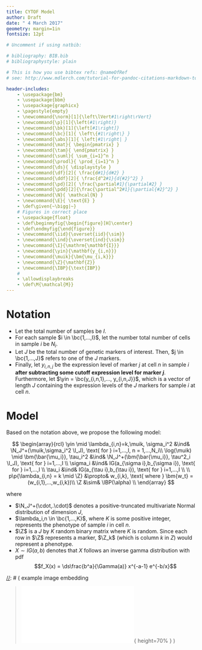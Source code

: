 ```yaml
---
title: CYTOF Model
author: Draft
date: " 4 March 2017"
geometry: margin=1in
fontsize: 12pt

# Uncomment if using natbib:

# bibliography: BIB.bib
# bibliographystyle: plain 

# This is how you use bibtex refs: @nameOfRef
# see: http://www.mdlerch.com/tutorial-for-pandoc-citations-markdown-to-latex.html)

header-includes: 
    - \usepackage{bm}
    - \usepackage{bbm}
    - \usepackage{graphicx}
    - \pagestyle{empty}
    - \newcommand{\norm}[1]{\left\lVert#1\right\rVert}
    - \newcommand{\p}[1]{\left(#1\right)}
    - \newcommand{\bk}[1]{\left[#1\right]}
    - \newcommand{\bc}[1]{ \left\{#1\right\} }
    - \newcommand{\abs}[1]{ \left|#1\right| }
    - \newcommand{\mat}{ \begin{pmatrix} }
    - \newcommand{\tam}{ \end{pmatrix} }
    - \newcommand{\suml}{ \sum_{i=1}^n }
    - \newcommand{\prodl}{ \prod_{i=1}^n }
    - \newcommand{\ds}{ \displaystyle }
    - \newcommand{\df}[2]{ \frac{d#1}{d#2} }
    - \newcommand{\ddf}[2]{ \frac{d^2#1}{d{#2}^2} }
    - \newcommand{\pd}[2]{ \frac{\partial#1}{\partial#2} }
    - \newcommand{\pdd}[2]{\frac{\partial^2#1}{\partial{#2}^2} }
    - \newcommand{\N}{ \mathcal{N} }
    - \newcommand{\E}{ \text{E} }
    - \def\given{~\bigg|~}
    # Figures in correct place
    - \usepackage{float}
    - \def\beginmyfig{\begin{figure}[H]\center}
    - \def\endmyfig{\end{figure}}
    - \newcommand{\iid}{\overset{iid}{\sim}}
    - \newcommand{\ind}{\overset{ind}{\sim}}
    - \newcommand{\I}{\mathrm{\mathbf{I}}}
    - \newcommand{\yin}{\mathbf{y_{i,n}}}
    - \newcommand{\muik}{\bm{\mu_{i,k}}}
    - \newcommand{\Z}{\mathbf{Z}}
    - \newcommand{\IBP}{\text{IBP}}
    #
    - \allowdisplaybreaks
    - \def\M{\mathcal{M}}
---
```



$$
%# To do
%
%- Use "Bayesian Hierarchical Models for Protein Networks in Single-Cell Mass Cytometry" idea to subtract cut-off points?
%
$$


# Notation

- Let the total number of samples be $I$. 
- For each sample $i \in \bc{1,...,I}$, let the number total number of cells in sample $i$ be $N_i$.
- Let $J$ be the total number of genetic markers of interest. Then, $j \in \bc{1,...,J}$ refers to one of the $J$ markers.
- Finally, let $y_{i,n,j}$ be the expression level of marker $j$ at cell $n$ in
  sample $i$ **after subtracting some cutoff expression level for marker $j$**. 
  Furthermore, let $\yin = \bc{y_{i,n,1},..., y_{i,n,J}}$,
  which is a vector of length $J$ containing the expression levels of the $J$
  markers for sample $i$ at cell $n$.


# Model

Based on the notation above, we propose the following model:

$$
\begin{array}{rcl}
\yin \mid \lambda_{i,n}=k,\muik, \sigma_i^2 &\ind& \N_J^+(\muik,\sigma_i^2 \I_J), \text{ for } i=1,...,I, n = 1,...,N_i\\
\log(\muik) \mid \bm{\bar{\mu_i}}, \tau_i^2  &\ind& \N_J^+(\bm{\bar{\mu_i}}, \tau^2_i \I_J), \text{ for } i=1,...,I \\
\sigma_i &\ind& IG(a_{\sigma i},b_{\sigma i}), \text{ for } i=1,...,I \\
\tau_i &\ind& IG(a_{\tau i},b_{\tau i}), \text{ for } i=1,...,I \\
\\
p\p{\lambda_{i,n} = k \mid \Z} &\propto& w_{i,k}, \text{ where } \bm{w_t} = (w_{i,1},...,w_{i,k})\\
\Z &\sim& \IBP(\alpha) \\
\end{array}
$$

where 

- $\N_J^+(\cdot,.\cdot)$ denotes a positive-truncated multivariate Normal
distribution of dimension $J$,
- $\lambda_i,n \in \bc{1,...,K}$, where $K$ is some positive integer, represents the phenotype of sample $i$ in cell $n$.
- $\Z$ is a $J$ by $K$ random binary matrix where $K$ is random. Since each row in $\Z$ represents a marker, $\Z_k$ (which is column $k$ in $Z$) would represent a phenotype. 
- $X \sim IG(a,b)$ denotes that $X$ follows an inverse gamma distribution with pdf 
  $$f_X(x) = \ds\frac{b^a}{\Gamma(a)} x^{-a-1} e^{-b/x}$$


[//]: # ( example image embedding
\beginmyfig
\includegraphics[height=0.5\textwidth]{path/to/img/img.pdf}
\caption{some caption}
\label{fig:mylabel}
% reference by: \ref{fig:mylabel}
\endmyfig
)
[//]: # ( example image embedding
> ![some caption.\label{mylabel}](path/to/img/img.pdf){ height=70% }
)

[//]: # ( example two figs side-by-side
\begin{figure*}
  \begin{minipage}{.45\linewidth}
    \centering \includegraphics[height=1\textwidth]{img1.pdf}
    \caption{some caption}
    \label{fig:myLabel1}
  \end{minipage}\hfill
  \begin{minipage}{.45\linewidth}
    \centering \includegraphics[height=1\textwidth]{img2.pdf}
    \caption{some caption}
    \label{fig:myLabel2}
  \end{minipage}
\end{figure*}
)


[//]: # (Footnotes:)


